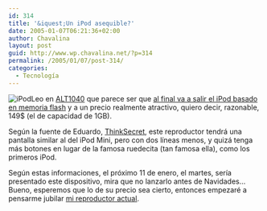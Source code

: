 ```yaml
---
id: 314
title: '&iquest;Un iPod asequible?'
date: 2005-01-07T06:21:36+02:00
author: Chavalina
layout: post
guid: http://www.wp.chavalina.net/?p=314
permalink: /2005/01/07/post-314/
categories:
  - Tecnología
---
```

<img class="imgizqda" src="http://www.chavalina.net/imagenes/fotos/ipod-logo.jpg" alt="iPod" />Leo en <a href="http://www.alt1040.com/" target="_blank">ALT1040</a> que parece ser que <a href="http://www.alt1040.com/archivo/2005/01/06/ipod_de_149_sera_lanzado_el_11_de_enero" target="_blank">al final va a salir el iPod basado en memoria flash</a> y a un precio realmente atractivo, quiero decir, razonable, 149$ (el de capacidad de 1GB).

Seg&uacute;n la fuente de Eduardo, <a href="http://thinksecret.com/news/0501expo4.html" target="_blank">ThinkSecret</a>, este reproductor tendrá una pantalla similar al del iPod Mini, pero con dos l&iacute;neas menos, y quizá tenga más botones en lugar de la famosa ruedecita (tan famosa ella), como los primeros iPod.

Seg&uacute;n estas informaciones, el pr&oacute;ximo 11 de enero, el martes, ser&iacute;a presentado este dispositivo, mira que no lanzarlo antes de Navidades… Bueno, esperemos que lo de su precio sea cierto, entonces empezaré a pensarme jubilar <a href="http://www.chavalina.net/comentar.php?idpost=141" target="_blank">mi reproductor actual</a>.